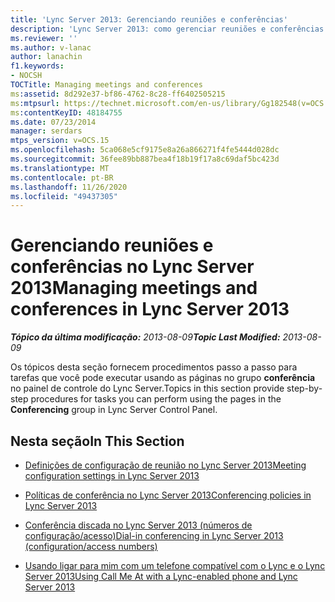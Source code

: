 ```yaml
---
title: 'Lync Server 2013: Gerenciando reuniões e conferências'
description: 'Lync Server 2013: como gerenciar reuniões e conferências.'
ms.reviewer: ''
ms.author: v-lanac
author: lanachin
f1.keywords:
- NOCSH
TOCTitle: Managing meetings and conferences
ms:assetid: 8d292e37-bf86-4762-8c28-ff6402505215
ms:mtpsurl: https://technet.microsoft.com/en-us/library/Gg182548(v=OCS.15)
ms:contentKeyID: 48184755
ms.date: 07/23/2014
manager: serdars
mtps_version: v=OCS.15
ms.openlocfilehash: 5ca068e5cf9175e8a26a866271f4fe5444d028dc
ms.sourcegitcommit: 36fee89bb887bea4f18b19f17a8c69daf5bc423d
ms.translationtype: MT
ms.contentlocale: pt-BR
ms.lasthandoff: 11/26/2020
ms.locfileid: "49437305"
---
```

# <a name="managing-meetings-and-conferences-in-lync-server-2013"></a><span data-ttu-id="06ca9-103">Gerenciando reuniões e conferências no Lync Server 2013</span><span class="sxs-lookup"><span data-stu-id="06ca9-103">Managing meetings and conferences in Lync Server 2013</span></span>

<div data-xmlns="http://www.w3.org/1999/xhtml">

<div class="topic" data-xmlns="http://www.w3.org/1999/xhtml" data-msxsl="urn:schemas-microsoft-com:xslt" data-cs="https://msdn.microsoft.com/">

<div data-asp="https://msdn2.microsoft.com/asp">



</div>

<div id="mainSection">

<div id="mainBody"><span data-ttu-id="06ca9-104">

<span> </span></span><span class="sxs-lookup"><span data-stu-id="06ca9-104">

<span> </span></span></span>

<span data-ttu-id="06ca9-105">_**Tópico da última modificação:** 2013-08-09_</span><span class="sxs-lookup"><span data-stu-id="06ca9-105">_**Topic Last Modified:** 2013-08-09_</span></span>

<span data-ttu-id="06ca9-106">Os tópicos desta seção fornecem procedimentos passo a passo para tarefas que você pode executar usando as páginas no grupo **conferência** no painel de controle do Lync Server.</span><span class="sxs-lookup"><span data-stu-id="06ca9-106">Topics in this section provide step-by-step procedures for tasks you can perform using the pages in the **Conferencing** group in Lync Server Control Panel.</span></span>

<div>

## <a name="in-this-section"></a><span data-ttu-id="06ca9-107">Nesta seção</span><span class="sxs-lookup"><span data-stu-id="06ca9-107">In This Section</span></span>

  - [<span data-ttu-id="06ca9-108">Definições de configuração de reunião no Lync Server 2013</span><span class="sxs-lookup"><span data-stu-id="06ca9-108">Meeting configuration settings in Lync Server 2013</span></span>](lync-server-2013-meeting-configuration-settings.md)

  - [<span data-ttu-id="06ca9-109">Políticas de conferência no Lync Server 2013</span><span class="sxs-lookup"><span data-stu-id="06ca9-109">Conferencing policies in Lync Server 2013</span></span>](lync-server-2013-conferencing-policies.md)

  - [<span data-ttu-id="06ca9-110">Conferência discada no Lync Server 2013 (números de configuração/acesso)</span><span class="sxs-lookup"><span data-stu-id="06ca9-110">Dial-in conferencing in Lync Server 2013 (configuration/access numbers)</span></span>](lync-server-2013-dial-in-conferencing-configuration-access-numbers.md)

  - [<span data-ttu-id="06ca9-111">Usando ligar para mim com um telefone compatível com o Lync e o Lync Server 2013</span><span class="sxs-lookup"><span data-stu-id="06ca9-111">Using Call Me At with a Lync-enabled phone and Lync Server 2013</span></span>](lync-server-2013-using-call-me-at-with-a-lync-enabled-phone.md)

<span data-ttu-id="06ca9-112"></div>

</div>

<span> </span>

</div>

</div>

</span><span class="sxs-lookup"><span data-stu-id="06ca9-112"></div>

</div>

<span> </span>

</div>

</div>

</span></span></div>

